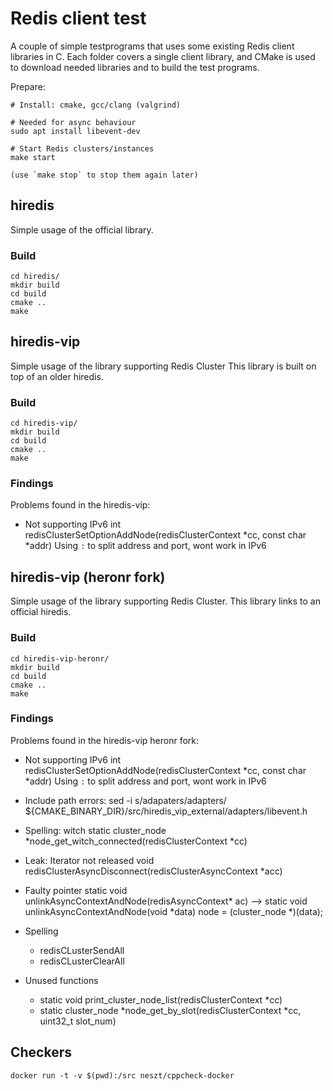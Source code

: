 # Redis client test

A couple of simple testprograms that uses some existing Redis client libraries in C.
Each folder covers a single client library, and CMake is used to download needed
libraries and to build the test programs.

Prepare:

```
# Install: cmake, gcc/clang (valgrind)

# Needed for async behaviour
sudo apt install libevent-dev

# Start Redis clusters/instances
make start

(use `make stop` to stop them again later)
```

## hiredis

Simple usage of the official library.

### Build

```
cd hiredis/
mkdir build
cd build
cmake ..
make
```

## hiredis-vip

Simple usage of the library supporting Redis Cluster
This library is built on top of an older hiredis.

### Build

```
cd hiredis-vip/
mkdir build
cd build
cmake ..
make
```

### Findings

Problems found in the hiredis-vip:

* Not supporting IPv6
  int redisClusterSetOptionAddNode(redisClusterContext *cc, const char *addr)
  Using `:` to split address and port, wont work in IPv6


## hiredis-vip (heronr fork)

Simple usage of the library supporting Redis Cluster.
This library links to an official hiredis.

### Build

```
cd hiredis-vip-heronr/
mkdir build
cd build
cmake ..
make
```

### Findings

Problems found in the hiredis-vip heronr fork:

* Not supporting IPv6
  int redisClusterSetOptionAddNode(redisClusterContext *cc, const char *addr)
  Using `:` to split address and port, wont work in IPv6

* Include path errors:
  sed -i s/adapaters/adapters/ ${CMAKE_BINARY_DIR}/src/hiredis_vip_external/adapters/libevent.h
* Spelling: witch
  static cluster_node *node_get_witch_connected(redisClusterContext *cc)
* Leak: Iterator not released
  void redisClusterAsyncDisconnect(redisClusterAsyncContext *acc)
* Faulty pointer
  static void unlinkAsyncContextAndNode(redisAsyncContext* ac)
  -->
  static void unlinkAsyncContextAndNode(void *data)
        node = (cluster_node *)(data);
* Spelling
  - redisCLusterSendAll
  - redisCLusterClearAll
* Unused functions
  - static void print_cluster_node_list(redisClusterContext *cc)
  - static cluster_node *node_get_by_slot(redisClusterContext *cc, uint32_t slot_num)


## Checkers

```
docker run -t -v $(pwd):/src neszt/cppcheck-docker
```
